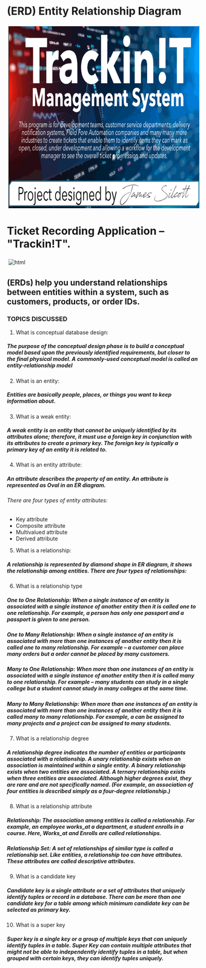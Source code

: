 # (ERD) Entity Relationship Diagram
<img align="Center" height="480px" width="600px" src="https://raw.githubusercontent.com/Silcott/ISTA_Project/master/myProject/Project_Track!T/Pictures/Cover.svg" alt="html" style="vertical-align:top; margin:4px"> 

# Ticket Recording Application – "Trackin!T".

<img align="Center" height="480px" width="600px" src="https://raw.githubusercontent.com/Silcott/ISTA_Project/master/myProject/Project_Track!T/ISTA_Project_ERD-Silcott-30JUL2020-stroke-and-fill.svg" alt="html" style="vertical-align:top; margin:4px"> 

## (ERDs) help you understand relationships between entities within a system, such as customers, products, or order IDs.

### TOPICS DISCUSSED
1. What is conceptual database design: 
##### The purpose of the conceptual design phase is to build a conceptual model based upon the previously identified requirements, but closer to the final physical model. A commonly-used conceptual model is called an entity-relationship model
2. What is an entity: 
##### Entities are basically people, places, or things you want to keep information about.
3. What is a weak entity: 
##### A weak entity is an entity that cannot be uniquely identified by its attributes alone; therefore, it must use a foreign key in conjunction with its attributes to create a primary key. The foreign key is typically a primary key of an entity it is related to.
4. What is an entity attribute: 
##### An attribute describes the property of an entity. An attribute is represented as Oval in an ER diagram. 
###### There are four types of entity attributes:
 - Key attribute
 - Composite attribute
 - Multivalued attribute
 - Derived attribute
5. What is a relationship: 
##### A relationship is represented by diamond shape in ER diagram, it shows the relationship among entities. There are four types of relationships:
6. What is a relationship type
##### One to One Relationship: When a single instance of an entity is associated with a single instance of another entity then it is called one to one relationship. For example, a person has only one passport and a passport is given to one person.
##### One to Many Relationship: When a single instance of an entity is associated with more than one instances of another entity then it is called one to many relationship. For example – a customer can place many orders but a order cannot be placed by many customers.
##### Many to One Relationship: When more than one instances of an entity is associated with a single instance of another entity then it is called many to one relationship. For example – many students can study in a single college but a student cannot study in many colleges at the same time.
##### Many to Many Relationship: When more than one instances of an entity is associated with more than one instances of another entity then it is called many to many relationship. For example, a can be assigned to many projects and a project can be assigned to many students.
7. What is a relationship degree
##### A relationship degree indicates the number of entities or participants associated with a relationship. A unary relationship exists when an association is maintained within a single entity. A binary relationship exists when two entities are associated. A ternary relationship exists when three entities are associated. Although higher degrees exist, they are rare and are not specifically named. (For example, an association of four entities is described simply as a four-degree relationship.)
8. What is a relationship attribute
##### Relationship: The association among entities is called a relationship. For example, an employee works_at a department, a student enrolls in a course. Here, Works_at and Enrolls are called relationships.
##### Relationship Set: A set of relationships of similar type is called a relationship set. Like entities, a relationship too can have attributes. These attributes are called descriptive attributes.
9. What is a candidate key
##### Candidate key is a single attribute or a set of attributes that uniquely identify tuples or record in a database. There can be more than one candidate key for a table among which minimum candidate key can be selected as primary key.
10. What is a super key
##### Super key is a single key or a group of multiple keys that can uniquely identify tuples in a table. Super Key can contain multiple attributes that might not be able to independently identify tuples in a table, but when grouped with certain keys, they can identify tuples uniquely.